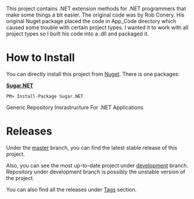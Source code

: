 This project contains .NET extension methods for .NET programmers that make some things a bit easier.  The original code was by Rob Conery.  His original Nuget package placed the code in App_Code directory which caused some trouble with certain project types.  I wanted it to work with all project types so I built his code into a .dll and packaged it.

# How to Install

You can directly install this project from [Nuget][6]. There is one packages:

**[Sugar.NET][7]**

    PM> Install-Package Sugar.NET

Generic Repository Insrastructure For .NET Applications

# Releases

Under the [master][3] branch, you can find the latest stable release of this project.

Also, you can see the most up-to-date project under [development][4] branch. Repository under development branch is possibly the unstable version of the project.

You can also find all the releases under [Tags][5] section.

  [3]: https://github.com/bmccord/Sugar
  [4]: https://github.com/bmccord/Sugar/tree/development
  [5]: https://github.com/bmccord/Sugar/tags
  [6]: http://nuget.org
  [7]: https://nuget.org/packages/Sugar.NET
